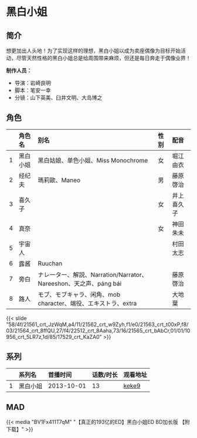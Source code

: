 # 黑白小姐


## 简介

想更加出人头地！为了实现这样的理想，黑白小姐以成为卖座偶像为目标开始活动，尽管天然性格的黑白小姐总是给周围带来麻烦，但还是每日奔走于偶像业界！

**制作人员：**
- 导演：岩崎良明
- 脚本：笔安一幸
- 分镜：山下英美、臼井文明、大岛博之

## 角色

|     |   角色名   |   别名  | 性别 |  配音  |
|:--- |:------  |:----      |:---  |:--   |
| 1 | 黑白小姐 | 黑白姑娘、单色小姐、Miss Monochrome | 女 | 堀江由衣 |
| 2 | 经纪夫 | 瑪莉歐、Maneo | 男 | 藤原啓治 |
| 3 | 喜久子 |  | 女 | 井上喜久子 |
| 4 | 真奈 |  | 女 | 神田朱未 |
| 5 | 宇宙人 |  |  | 村田太志 |
| 6 | 露酱 | Ruuchan |  |  |
| 7 | 旁白 | ナレーター、解説、Narration/Narrator、Nareeshon、天之声、páng bái |  | 藤原啓治 |
| 8 | 路人 | モブ、モブキャラ、闲角、mob character、端役、エキストラ、extra |  | 大地葉 |

{{< slide "58/4f/21561_crt_JzWqM,a4/11/21562_crt_w9Zyh,f1/e0/21563_crt_t00xP,f8/03/21564_crt_8ffQU,27/f4/22512_crt_8Aaha,73/16/21565_crt_bAbCr,01/01/10956_crt_5LR7z,1d/85/17529_crt_KaZA0" >}}

## 系列

|     | 系列名  | 首播时间       | 话数/时长 | 观看地址                                                    |
| :-- | :--- | :--------- | :---- | :------------------------------------------------------ |
| 1   | 黑白小姐 | 2013-10-01 | 13    | [keke9](https://www.keke9.app/play/29883-4-266316.html) |


## MAD

{{< media  "BV1Fx411T7qM"
"【真正的193亿的ED】黑白小姐ED BD加长版 【附下载】"  >}}
